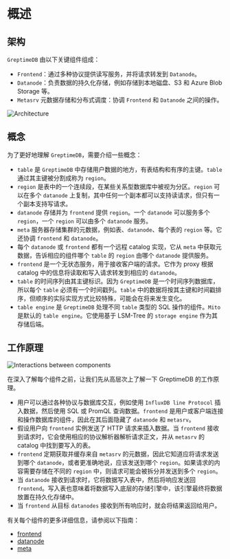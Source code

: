 # 概述

## 架构

`GreptimeDB` 由以下关键组件组成：

- `Frontend`：通过多种协议提供读写服务，并将请求转发到 `Datanode`。
- `Datanode`：负责数据的持久化存储，例如存储到本地磁盘、S3 和 Azure Blob Storage 等。
- `Metasrv` 元数据存储和分布式调度：协调 `Frontend` 和 `Datanode` 之间的操作。

![Architecture](/architecture.png)

## 概念

为了更好地理解 `GreptimeDB`，需要介绍一些概念：

- `table` 是 `GreptimeDB` 中存储用户数据的地方，有表结构和有序的主键。`table` 通过其主键被分割成称为 `region`。
- `region` 是表中的一个连续段，在某些关系型数据库中被视为分区。`region` 可以在多个 `datanode` 上复制，其中任何一个副本都可以支持读请求，但只有一个副本支持写请求。
- `datanode` 存储并为 `frontend` 提供 `region`。一个 `datanode` 可以服务多个 `region`，一个 `region` 可以由多个 `datanode` 服务。
- `meta` 服务器存储集群的元数据，例如表、`datanode`、每个表的 `region` 等。它还协调 `frontend` 和 `datanode`。
- 每个 `datanode` 或 `frontend` 都有一个远程 catalog 实现，它从 `meta` 中获取元数据，告诉相应的组件哪个 `table` 的 `region` 由哪个 `datanode` 提供服务。
- `frontend` 是一个无状态服务，用于接收客户端的请求。它作为 proxy 根据 catalog 中的信息将读取和写入请求转发到相应的 `datanode`。
- `table` 的时间序列由其主键标识。因为 `GreptimeDB` 是一个时间序列数据库，所以每个 `table` 必须有一个时间戳列。`table` 中的数据将按其主键和时间戳排序，但顺序的实际实现方式比较特殊，可能会在将来发生变化。
- `table engine` 是 `GreptimeDB` 处理不同 `table` 类型的 SQL 操作的组件。`Mito` 是默认的 `table engine`。它使用基于 LSM-Tree 的 `storage engine` 作为其存储后端。

## 工作原理

![Interactions between components](/how-it-works.png)

在深入了解每个组件之前，让我们先从高层次上了解一下 GreptimeDB 的工作原理。

- 用户可以通过各种协议与数据库交互，例如使用 `InfluxDB line Protocol` 插入数据，然后使用 SQL 或 PromQL 查询数据。`frontend` 是用户或客户端连接和操作数据库的组件，因此在其后面隐藏了 `datanode` 和 `metasrv`。
- 假设用户向 `frontend` 实例发送了 HTTP 请求来插入数据。当 `frontend` 接收到请求时，它会使用相应的协议解析器解析请求正文，并从 `metasrv` 的 catalog 中找到要写入的表。
- `frontend` 定期获取并缓存来自 `metasrv` 的元数据，因此它知道应将请求发送到哪个 `datanode`，或者更准确地说，应该发送到哪个 `region`。如果请求的内容需要存储在不同的 `region` 中，则请求可能会被拆分并发送到多个 `region`。
- 当 `datanode` 接收到请求时，它将数据写入表中，然后将响应发送回 `frontend`。写入表也意味着将数据写入底层的存储引擎中，该引擎最终将数据放置在持久化存储中。
- 当 `frontend` 从目标 `datanodes` 接收到所有响应时，就会将结果返回给用户。

有关每个组件的更多详细信息，请参阅以下指南：

- [frontend][1]
- [datanode][2]
- [meta][3]

[1]: frontend/overview.md
[2]: datanode/overview.md
[3]: meta/overview.md
